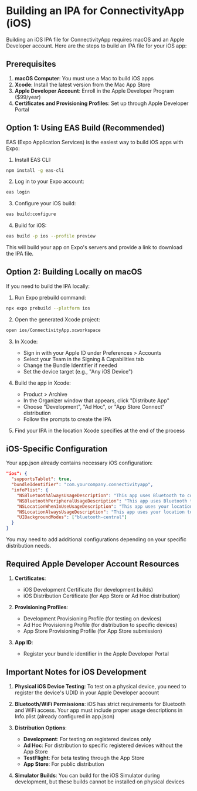 # Building an IPA for ConnectivityApp (iOS)

Building an iOS IPA file for ConnectivityApp requires macOS and an Apple Developer account. Here are the steps to build an IPA file for your iOS app:

## Prerequisites

1. **macOS Computer**: You must use a Mac to build iOS apps
2. **Xcode**: Install the latest version from the Mac App Store
3. **Apple Developer Account**: Enroll in the Apple Developer Program ($99/year)
4. **Certificates and Provisioning Profiles**: Set up through Apple Developer Portal

## Option 1: Using EAS Build (Recommended)

EAS (Expo Application Services) is the easiest way to build iOS apps with Expo:

1. Install EAS CLI:
```bash
npm install -g eas-cli
```

2. Log in to your Expo account:
```bash
eas login
```

3. Configure your iOS build:
```bash
eas build:configure
```

4. Build for iOS:
```bash
eas build -p ios --profile preview
```

This will build your app on Expo's servers and provide a link to download the IPA file.

## Option 2: Building Locally on macOS

If you need to build the IPA locally:

1. Run Expo prebuild command:
```bash
npx expo prebuild --platform ios
```

2. Open the generated Xcode project:
```bash
open ios/ConnectivityApp.xcworkspace
```

3. In Xcode:
   - Sign in with your Apple ID under Preferences > Accounts
   - Select your Team in the Signing & Capabilities tab
   - Change the Bundle Identifier if needed
   - Set the device target (e.g., "Any iOS Device")

4. Build the app in Xcode:
   - Product > Archive
   - In the Organizer window that appears, click "Distribute App"
   - Choose "Development", "Ad Hoc", or "App Store Connect" distribution
   - Follow the prompts to create the IPA

5. Find your IPA in the location Xcode specifies at the end of the process

## iOS-Specific Configuration

Your app.json already contains necessary iOS configuration:

```json
"ios": {
  "supportsTablet": true,
  "bundleIdentifier": "com.yourcompany.connectivityapp",
  "infoPlist": {
    "NSBluetoothAlwaysUsageDescription": "This app uses Bluetooth to connect to other devices.",
    "NSBluetoothPeripheralUsageDescription": "This app uses Bluetooth to connect to other devices.",
    "NSLocationWhenInUseUsageDescription": "This app uses your location to scan for nearby WiFi networks.",
    "NSLocationAlwaysUsageDescription": "This app uses your location to scan for nearby WiFi networks.",
    "UIBackgroundModes": ["bluetooth-central"]
  }
}
```

You may need to add additional configurations depending on your specific distribution needs.

## Required Apple Developer Account Resources

1. **Certificates**:
   - iOS Development Certificate (for development builds)
   - iOS Distribution Certificate (for App Store or Ad Hoc distribution)

2. **Provisioning Profiles**:
   - Development Provisioning Profile (for testing on devices)
   - Ad Hoc Provisioning Profile (for distribution to specific devices)
   - App Store Provisioning Profile (for App Store submission)

3. **App ID**:
   - Register your bundle identifier in the Apple Developer Portal

## Important Notes for iOS Development

1. **Physical iOS Device Testing**: To test on a physical device, you need to register the device's UDID in your Apple Developer account

2. **Bluetooth/WiFi Permissions**: iOS has strict requirements for Bluetooth and WiFi access. Your app must include proper usage descriptions in Info.plist (already configured in app.json)

3. **Distribution Options**:
   - **Development**: For testing on registered devices only
   - **Ad Hoc**: For distribution to specific registered devices without the App Store
   - **TestFlight**: For beta testing through the App Store
   - **App Store**: For public distribution

4. **Simulator Builds**: You can build for the iOS Simulator during development, but these builds cannot be installed on physical devices